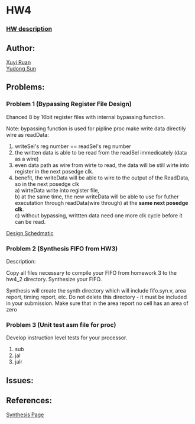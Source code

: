 # HW4

### [HW description](http://pages.cs.wisc.edu/~karu/courses/cs552/spring2016//wiki/index.php/Main/HW4)

## Author: 
[Xuyi Ruan](https://github.com/ruanxuyi)  
[Yudong Sun](https://github.com/Suncuss)


## Problems:

### Problem 1 (Bypassing Register File Design)
Ehanced 8 by 16bit register files with internal bypassing function. 

Note: bypassing function is used for pipline proc make write data directily wire as readData:
1. writeSel's reg number == readSel's reg number  
2. the written data is able to be read from the readSel immedicately (data as a wire)  
3. even data path as wire from wirte to read, the data will be still wirte into register in the next posedge clk.  
4. benefit, the writeData will be able to wire to the output of the ReadData, so in the next posedge clk  
a) wirteData write into register file,   
b) at the same time, the new writeData will be able to use for futher executation through readData(wire through) at the **same next posedge clk**.   
c) without bypassing, writtten data need one more clk cycle before it can be read.  


[Design Schedmatic](schematic.pdf) 

### Problem 2 (Synthesis FIFO from HW3)

Description:

Copy all files necessary to compile your FIFO from homework 3 to the hw4_2 directory. Synthesize your FIFO.  

Synthesis will create the synth directory which will include fifo.syn.v, area report, timing report, etc. Do not delete this directory - it must be included in your submission. Make sure that in the area report no cell has an area of zero  


### Problem 3 (Unit test asm file for proc)

Develop instruction level tests for your processor.  
1. sub  
2. jal  
3. jalr  


## Issues: 

## References: 
[Synthesis Page](http://pages.cs.wisc.edu/~karu/courses/cs552/spring2016//wiki/index.php/Synthesis/Synthesis)

